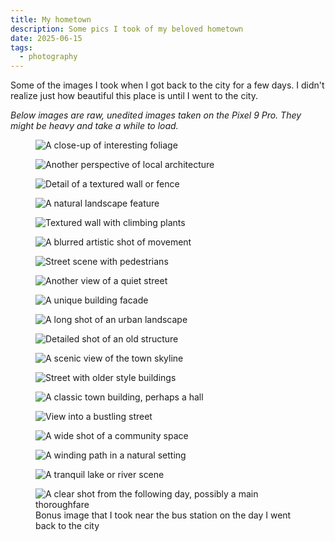 ```yaml
---
title: My hometown
description: Some pics I took of my beloved hometown
date: 2025-06-15
tags:
  - photography
---
```


Some of the images I took when I got back to the city for a few days. I didn't realize just how beautiful this place is until I went to the city.

*Below images are raw, unedited images taken on the Pixel 9 Pro. They might be heavy and take a while to load.*

<figure>
  <img loading="lazy" src="/assets/imgs/hometown/PXL_20250613_112754305.jpg" alt="A close-up of interesting foliage">
  </figure>
<figure>
  <img loading="lazy" src="/assets/imgs/hometown/PXL_20250613_113053621.jpg" alt="Another perspective of local architecture">
  </figure>
<figure>
  <img loading="lazy" src="/assets/imgs/hometown/PXL_20250613_113409870.jpg" alt="Detail of a textured wall or fence">
  </figure>
<figure>
  <img loading="lazy" src="/assets/imgs/hometown/PXL_20250613_113841275.jpg" alt="A natural landscape feature">
  </figure>
<figure>
  <img loading="lazy" src="/assets/imgs/hometown/PXL_20250613_114142363.jpg" alt="Textured wall with climbing plants">
  </figure>
<figure>
  <img loading="lazy" src="/assets/imgs/hometown/PXL_20250613_114340186.MP.jpg" alt="A blurred artistic shot of movement">
  </figure>
<figure>
  <img loading="lazy" src="/assets/imgs/hometown/PXL_20250613_114531489.jpg" alt="Street scene with pedestrians">
  </figure>
<figure>
  <img loading="lazy" src="/assets/imgs/hometown/PXL_20250613_114700540.jpg" alt="Another view of a quiet street">
  </figure>
<figure>
  <img loading="lazy" src="/assets/imgs/hometown/PXL_20250613_114733209.jpg" alt="A unique building facade">
  </figure>
<figure>
  <img loading="lazy" src="/assets/imgs/hometown/PXL_20250613_114751953.jpg" alt="A long shot of an urban landscape">
  </figure>
<figure>
  <img loading="lazy" src="/assets/imgs/hometown/PXL_20250613_114832098.jpg" alt="Detailed shot of an old structure">
  </figure>
<figure>
  <img loading="lazy" src="/assets/imgs/hometown/PXL_20250613_114914446.jpg" alt="A scenic view of the town skyline">
  </figure>
<figure>
  <img loading="lazy" src="/assets/imgs/hometown/PXL_20250613_115137167.jpg" alt="Street with older style buildings">
  </figure>
<figure>
  <img loading="lazy" src="/assets/imgs/hometown/PXL_20250613_115155412.jpg" alt="A classic town building, perhaps a hall">
  </figure>
<figure>
  <img loading="lazy" src="/assets/imgs/hometown/PXL_20250613_115309743.jpg" alt="View into a bustling street">
  </figure>
<figure>
  <img loading="lazy" src="/assets/imgs/hometown/PXL_20250613_115409847.jpg" alt="A wide shot of a community space">
  </figure>
<figure>
  <img loading="lazy" src="/assets/imgs/hometown/PXL_20250613_115727418.jpg" alt="A winding path in a natural setting">
  </figure>
<figure>
  <img loading="lazy" src="/assets/imgs/hometown/PXL_20250613_115745282.jpg" alt="A tranquil lake or river scene">
  </figure>
<figure>
  <img loading="lazy" src="/assets/imgs/hometown/PXL_20250614_092233273.jpg" alt="A clear shot from the following day, possibly a main thoroughfare">
  <figcaption>Bonus image that I took near the bus station on the day I went back to the city</figcaption>
</figure>
